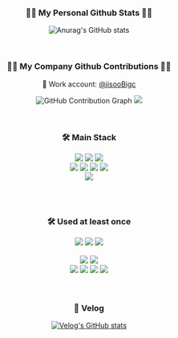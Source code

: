 <h3 align="center">👩‍💻 My Personal Github Stats 👩‍💻</h3>

<div align="center">

![Anurag's GitHub stats](https://github-readme-stats.vercel.app/api?username=kelly6226&show_icons=true&theme=vue)

<br/>

<h3 align="center">👩‍💻 My Company Github Contributions 👩‍💻</h3>

🏢 Work account: [@jisooBigc](https://github.com/jisooBigc)

![GitHub Contribution Graph](https://ghchart.rshah.org/jisooBigc)
![](http://github-profile-summary-cards.vercel.app/api/cards/profile-details?username=jisooBigc&theme=default)


</div>

<br/>

<div direction = "row">
  <h3 align="center">🛠 Main Stack</h3>
  <div align="center">
  
  <img src="https://img.shields.io/badge/Next.js-000000?style=flat-square&logo=nextdotjs&logoColor=white"/>
  <img src="https://img.shields.io/badge/React-61DAFB?style=flat-square&logo=React&logoColor=black"/>
  <img src="https://img.shields.io/badge/React Native-61DAFB?style=flat-square&logo=React&logoColor=black"/>
  <br>
  <img src="https://img.shields.io/badge/Typescript-3178C6?style=flat-square&logo=Typescript&logoColor=white"/>
  <img src="https://img.shields.io/badge/JavaScript-F7DF1E?style=flat-square&logo=javascript&logoColor=black"/>

  <img src="https://img.shields.io/badge/HTML5-E34F26?style=flat-square&logo=html5&logoColor=white"/>
  <img src="https://img.shields.io/badge/CSS3-1572B6?style=flat-square&logo=css3&logoColor=white"/>
  <br>
  <img src="https://img.shields.io/badge/styled components-DB7093?style=flat-square&logo=styled-components&logoColor=white"/>

  <br><br>

<h3 align="center">🛠 Used at least once</h3>

<img src="https://img.shields.io/badge/Python-3776AB?style=flat-square&logo=Python&logoColor=white"/>
<img src="https://img.shields.io/badge/Node.js-339933?style=flat-square&logo=Node.js&logoColor=white"/>
<img src="https://img.shields.io/badge/MySQL-4479A1?style=flat-square&logo=MySQL&logoColor=white"/>
<br><br>

<img src="https://img.shields.io/badge/Expo-000000?style=flat-square&logo=Expo&logoColor=white"/>
<img src="https://img.shields.io/badge/Android Studio-3DDC84?style=flat-square&logo=Android Studio&logoColor=white"/>
<br>
<img src="https://img.shields.io/badge/Git-F05032?style=flat-square&logo=git&logoColor=white"/>
<img src="https://img.shields.io/badge/Linux-FCC624?style=flat-square&logo=linux&logoColor=black"/>
<img src="https://img.shields.io/badge/C-A8B9CC?style=flat-square&logo=C&logoColor=white"/>
<img src="https://img.shields.io/badge/C++-00599C?style=flat-square&logo=C%2B%2B&logoColor=white"/>
</div>
<br><br>
</div>

<div>
<h3 align="center">📌 Velog</h3>
<div align="center">

[![Velog's GitHub stats](https://velog-readme-stats.vercel.app/api/badge?name=kelly6226)](https://velog.io/@kelly6226) 

</div>


